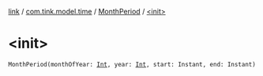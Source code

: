 [link](../../index.md) / [com.tink.model.time](../index.md) / [MonthPeriod](index.md) / [&lt;init&gt;](./-init-.md)

# &lt;init&gt;

`MonthPeriod(monthOfYear: `[`Int`](https://kotlinlang.org/api/latest/jvm/stdlib/kotlin/-int/index.html)`, year: `[`Int`](https://kotlinlang.org/api/latest/jvm/stdlib/kotlin/-int/index.html)`, start: Instant, end: Instant)`